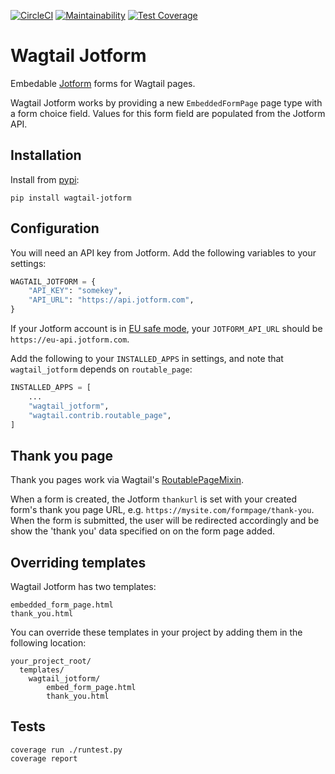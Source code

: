 [![CircleCI](https://circleci.com/gh/kevinhowbrook/wagtail-jotform.svg?style=shield&circle)](https://circleci.com/gh/kevinhowbrook/wagtail-jotform)
[![Maintainability](https://api.codeclimate.com/v1/badges/726c28a95738c509885c/maintainability)](https://codeclimate.com/github/kevinhowbrook/wagtail-jotform/maintainability)
[![Test Coverage](https://api.codeclimate.com/v1/badges/726c28a95738c509885c/test_coverage)](https://codeclimate.com/github/kevinhowbrook/wagtail-jotform/test_coverage)

# Wagtail Jotform

Embedable [Jotform](https://www.jotform.com) forms for Wagtail pages.

Wagtail Jotform works by providing a new `EmbeddedFormPage` page type with a form choice field. Values for this form field are populated from the Jotform API.

## Installation

Install from [pypi](https://pypi.org/project/wagtail-jotform/):

```
pip install wagtail-jotform
```

## Configuration

You will need an API key from Jotform. Add the following variables to your settings:

```python
WAGTAIL_JOTFORM = {
    "API_KEY": "somekey",
    "API_URL": "https://api.jotform.com",
}
```

If your Jotform account is in [EU safe mode](https://www.jotform.com/eu-safe-forms/), your `JOTFORM_API_URL` should be `https://eu-api.jotform.com`.

Add the following to your `INSTALLED_APPS` in settings, and note that `wagtail_jotform` depends on `routable_page`:

```python
INSTALLED_APPS = [
    ...
    "wagtail_jotform",
    "wagtail.contrib.routable_page",
]
```

## Thank you page

Thank you pages work via Wagtail's [RoutablePageMixin](https://docs.wagtail.io/en/latest/reference/contrib/routablepage.html).

When a form is created, the Jotform `thankurl` is set with your created form's thank you page URL, e.g. `https://mysite.com/formpage/thank-you`. When the form is submitted, the user will be redirected accordingly and be show the 'thank you' data specified on on the form page added.

## Overriding templates

Wagtail Jotform has two templates:

```
embedded_form_page.html
thank_you.html
```

You can override these templates in your project by adding them in the following location:

```
your_project_root/
  templates/
    wagtail_jotform/
        embed_form_page.html
        thank_you.html
```

## Tests

```
coverage run ./runtest.py
coverage report
```
